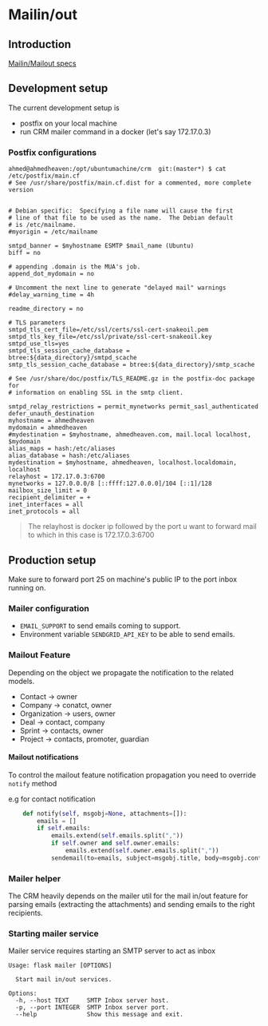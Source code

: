 # Mailin/out


## Introduction

[Mailin/Mailout specs](../specs/MailinMailout.md)


## Development setup
The current development setup is 
- postfix on your local machine
- run CRM mailer command in a docker (let's say 172.17.0.3)

### Postfix configurations
```
ahmed@ahmedheaven:/opt/ubuntumachine/crm  git:(master*) $ cat /etc/postfix/main.cf
# See /usr/share/postfix/main.cf.dist for a commented, more complete version


# Debian specific:  Specifying a file name will cause the first
# line of that file to be used as the name.  The Debian default
# is /etc/mailname.
#myorigin = /etc/mailname

smtpd_banner = $myhostname ESMTP $mail_name (Ubuntu)
biff = no

# appending .domain is the MUA's job.
append_dot_mydomain = no

# Uncomment the next line to generate "delayed mail" warnings
#delay_warning_time = 4h

readme_directory = no

# TLS parameters
smtpd_tls_cert_file=/etc/ssl/certs/ssl-cert-snakeoil.pem
smtpd_tls_key_file=/etc/ssl/private/ssl-cert-snakeoil.key
smtpd_use_tls=yes
smtpd_tls_session_cache_database = btree:${data_directory}/smtpd_scache
smtp_tls_session_cache_database = btree:${data_directory}/smtp_scache

# See /usr/share/doc/postfix/TLS_README.gz in the postfix-doc package for
# information on enabling SSL in the smtp client.

smtpd_relay_restrictions = permit_mynetworks permit_sasl_authenticated defer_unauth_destination
myhostname = ahmedheaven
mydomain = ahmedheaven
#mydestination = $myhostname, ahmedheaven.com, mail.local localhost, $mydomain
alias_maps = hash:/etc/aliases
alias_database = hash:/etc/aliases
mydestination = $myhostname, ahmedheaven, localhost.localdomain, localhost
relayhost = 172.17.0.3:6700 
mynetworks = 127.0.0.0/8 [::ffff:127.0.0.0]/104 [::1]/128
mailbox_size_limit = 0
recipient_delimiter = +
inet_interfaces = all
inet_protocols = all
```
> The relayhost is docker ip followed by the port u want to forward mail to which in this case is 172.17.0.3:6700

## Production setup
Make sure to forward port 25 on machine's public IP to the port inbox running on.

### Mailer configuration
- `EMAIL_SUPPORT` to send emails coming to support.
- Environment variable `SENDGRID_API_KEY` to be able to send emails.


### Mailout Feature
Depending on the object we propagate the notification to the related models.
- Contact -> owner
- Company -> conatct, owner
- Organization -> users, owner
- Deal -> contact, company
- Sprint -> contacts, owner
- Project -> contacts, promoter, guardian



#### Mailout notifications
To control the mailout feature notification propagation you need to override `notify` method

e.g for contact notification
```python
    def notify(self, msgobj=None, attachments=[]):
        emails = []
        if self.emails:
            emails.extend(self.emails.split(","))
            if self.owner and self.owner.emails:
                emails.extend(self.owner.emails.split(","))
            sendemail(to=emails, subject=msgobj.title, body=msgobj.content, attachments=attachments)

```

### Mailer helper

The CRM heavily depends on the mailer util for the mail in/out feature for parsing emails (extracting the attachments) and sending emails to the right recipients.


### Starting mailer service
Mailer service requires starting an SMTP server to act as inbox 
```
Usage: flask mailer [OPTIONS]

  Start mail in/out services.

Options:
  -h, --host TEXT     SMTP Inbox server host.
  -p, --port INTEGER  SMTP Inbox server port.
  --help              Show this message and exit.

```
